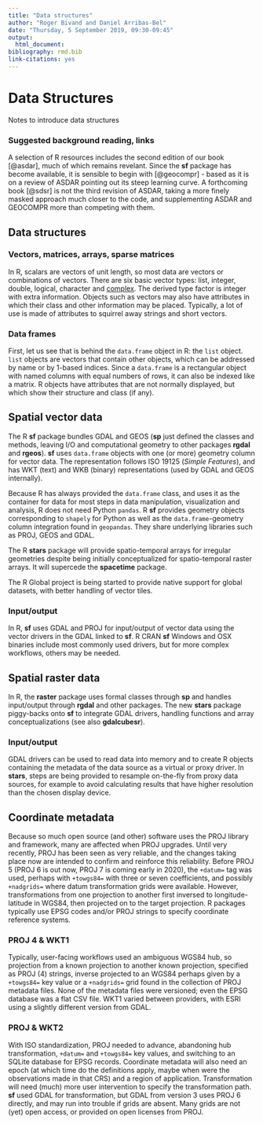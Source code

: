 ```yaml
---
title: "Data structures"
author: "Roger Bivand and Daniel Arribas-Bel"
date: "Thursday, 5 September 2019, 09:30-09:45"
output: 
  html_document:
bibliography: rmd.bib
link-citations: yes
---
```


# Data Structures

Notes to introduce data structures

### Suggested background reading, links

A selection of R resources includes the second edition of our book [@asdar], much of which remains revelant. Since the **sf** package has become available, it is sensible to begin with [@geocompr] - based as it is on a review of ASDAR pointing out its steep learning curve. A forthcoming book [@sdsr] is not the third revision of ASDAR, taking a more finely masked approach much closer to the code, and supplementing ASDAR and GEOCOMPR more than competing with them.

## Data structures

### Vectors, matrices, arrays, sparse matrices

In R, scalars are vectors of unit length, so most data are vectors or combinations of vectors. There are six basic vector types: list, integer, double, logical, character and [complex](http://www.johnmyleswhite.com/notebook/2009/12/18/using-complex-numbers-in-r/). The derived type factor is integer with extra information. Objects such as vectors may also have attributes in which their class and other information may be placed. Typically, a lot of use is made of attributes to squirrel away strings and short vectors.

### Data frames

First, let us see that is behind the `data.frame` object in R: the `list` object. `list` objects are vectors that contain other objects, which can be addressed by name or by 1-based indices. Since a `data.frame` is a rectangular object with named columns with equal numbers of rows, it can also be indexed like a matrix. R objects have attributes that are not normally displayed, but which show their structure and class (if any). 

## Spatial vector data

The R **sf** package bundles GDAL and GEOS (**sp** just defined the classes and methods, leaving I/O and computational geometry to other packages **rgdal** and **rgeos**). **sf** uses `data.frame` objects with one (or more) geometry column for vector data. The representation follows ISO 19125 (*Simple Features*), and has WKT (text) and WKB (binary) representations (used by GDAL and GEOS internally).

Because R has always provided the `data.frame` class, and uses it as the container for data for most steps in data manipulation, visualization and analysis, R does not need Python `pandas`. R **sf** provides geometry objects corresponding to `shapely` for Python as well as the `data.frame`-geometry column integration found in `geopandas`. They share underlying libraries such as PROJ, GEOS and GDAL.

The R **stars** package will provide spatio-temporal arrays for irregular geometries despite being initially conceptualized for spatio-temporal raster arrays. It will supercede the **spacetime** package.

The R Global project is being started to provide native support for global datasets, with better handling of vector tiles.

### Input/output

In R, **sf** uses GDAL and PROJ for input/output of vector data using the vector drivers in the GDAL linked to **sf**. R CRAN **sf** Windows and OSX binaries include most commonly used drivers, but for more complex workflows, others may be needed.

## Spatial raster data

In R, the **raster** package uses formal classes through **sp** and handles input/output through **rgdal** and other packages. The new **stars** package piggy-backs onto **sf** to integrate GDAL drivers, handling functions and array conceptualizations (see also **gdalcubesr**).

### Input/output

GDAL drivers can be used to read data into memory and to create R objects containing the metadata of the data source as a virtual or proxy driver. In **stars**, steps are being provided to resample on-the-fly from proxy data sources, for example to avoid calculating results that have higher resolution than the chosen display device.

## Coordinate metadata

Because so much open source (and other) software uses the PROJ library and framework, many are affected when PROJ upgrades. Until very recently, PROJ has been seen as very reliable, and the changes taking place now are intended to confirm and reinforce this reliability. Before PROJ 5 (PROJ 6 is out now, PROJ 7 is coming early in 2020), the `+datum=` tag was used, perhaps with `+towgs84=` with three or seven coefficients, and possibly `+nadgrids=` where datum transformation grids were available. However, transformations from one projection to another first inversed to longitude-latitude in WGS84, then projected on to the target projection. R packages typically use EPSG codes and/or PROJ strings to specify coordinate reference systems.

### PROJ 4 & WKT1

Typically, user-facing workflows used an ambiguous WGS84 hub, so projection from a known projection to another known projection, specified as PROJ (4) strings, inverse projected to an WGS84 perhaps given by a `+towgs84=` key value or a `+nadgrids=` grid found in the collection of PROJ metadata files. None of the metadata files were versioned; even the EPSG database was a flat CSV file. WKT1 varied between providers, with ESRI using a slightly different version from GDAL.

### PROJ & WKT2

With ISO standardization, PROJ needed to advance, abandoning hub transformation, `+datum=` and `+towgs84=` key values, and switching to an SQLite database for EPSG records. Coordinate metadata will also need an epoch (at which time do the definitions apply, maybe when were the observations made in that CRS) and a region of application. Transformation will need (much) more user intervention to specify the transformation path. **sf** used GDAL for transformation, but GDAL from version 3 uses PROJ 6 directly, and may run into trouble if grids are absent. Many grids are not (yet) open access, or provided on open licenses from PROJ.
  



